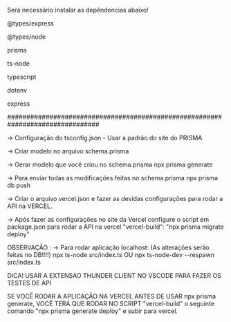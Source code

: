 Será necessário instalar as depêndencias abaixo!

@types/express


@types/node


prisma


ts-node


typescript


dotenv


express

################################################################################


-> Configuração do tsconfig.json - Usar a padrão do site do PRISMA

-> Criar modelo no arquivo schema.prisma

-> Gerar modelo que você criou no schema.prisma
npx prisma generate

-> Para enviar todas as modificações feitas no schema.prisma
npx prisma db push

-> Criar o arquivo vercel.json e fazer as devidas configurações para rodar
a API na VERCEL.

-> Após fazer as configurações no site da Vercel
configure o script em package.json para rodar a API na vercel
 "vercel-build": "npx prisma migrate deploy"


OBSERVAÇÃO :
-> Para rodar aplicação localhost: (As alterações serão feitas no DB!!!!)
npx ts-node src/index.ts OU npx ts-node-dev --respawn src/index.ts

DICA! USAR A EXTENSAO THUNDER CLIENT NO VSCODE
PARA FAZER OS TESTES DE API

SE VOCÊ RODAR A APLICAÇÃO NA VERCEL ANTES DE USAR npx prisma generate,
VOCÊ TERÁ QUE RODAR NO SCRIPT "vercel-build" o seguinte comando "npx prisma generate deploy"
e subir para vercel.
